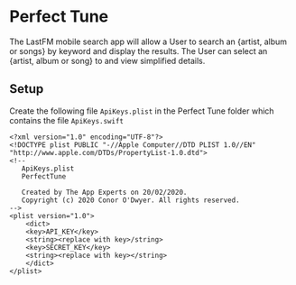 # Perfect Tune

The LastFM mobile search app will allow a User to search an {artist, album or songs} by keyword and display the results.  The User can select an {artist, album or song} to and view simplified details.

## Setup

Create the following file ```ApiKeys.plist``` in the Perfect Tune folder which contains the file ```ApiKeys.swift```

```
<?xml version="1.0" encoding="UTF-8"?>
<!DOCTYPE plist PUBLIC "-//Apple Computer//DTD PLIST 1.0//EN" "http://www.apple.com/DTDs/PropertyList-1.0.dtd">
<!--
   ApiKeys.plist
   PerfectTune

   Created by The App Experts on 20/02/2020.
   Copyright (c) 2020 Conor O'Dwyer. All rights reserved.
-->
<plist version="1.0">
    <dict>
    <key>API_KEY</key>
    <string><replace with key>/string>
    <key>SECRET_KEY</key>
    <string><replace with key></string>
    </dict>
</plist>
```
